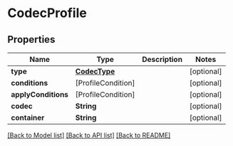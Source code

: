 # CodecProfile

## Properties
Name | Type | Description | Notes
------------ | ------------- | ------------- | -------------
**type** | [**CodecType**](CodecType.md) |  | [optional] 
**conditions** | [ProfileCondition] |  | [optional] 
**applyConditions** | [ProfileCondition] |  | [optional] 
**codec** | **String** |  | [optional] 
**container** | **String** |  | [optional] 

[[Back to Model list]](../README.md#documentation-for-models) [[Back to API list]](../README.md#documentation-for-api-endpoints) [[Back to README]](../README.md)



